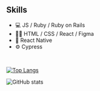 ## Skills 
* 💻 JS / Ruby / Ruby on Rails
* 👨‍🎨 HTML / CSS / React / Figma
* 📱 React Native
* ⚙️ Cypress
<br>

[![Top Langs](https://github-readme-stats.vercel.app/api/top-langs/?username=Ehugo2000)](https://github.com/anuraghazra/github-readme-stats)
<br>

![GitHub stats](https://github-readme-stats.vercel.app/api?username=Ehugo2000&show_icons=true)  


